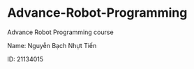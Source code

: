 # Advance-Robot-Programming
Advance Robot Programming course

Name: Nguyễn Bạch Nhựt Tiến

ID: 21134015

